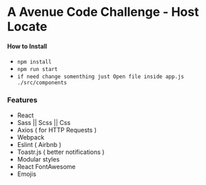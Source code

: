 # A Avenue Code Challenge - Host Locate

#### How to Install

* `npm install`
* `npm run start`
* `if need change somenthing just Open file inside app.js ./src/components`

### Features

* React
* Sass || Scss || Css
* Axios ( for HTTP Requests )
* Webpack
* Eslint ( Airbnb )
* Toastr.js ( better notifications )
* Modular styles
* React FontAwesome
* Emojis
